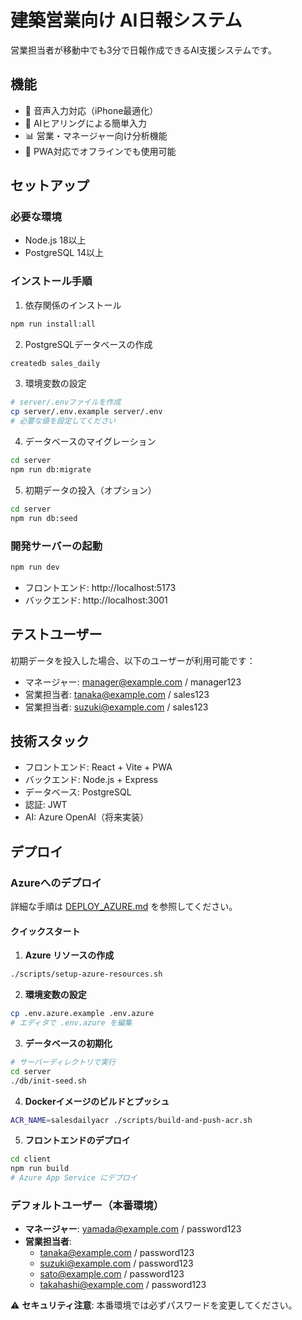 # 建築営業向け AI日報システム

営業担当者が移動中でも3分で日報作成できるAI支援システムです。

## 機能

- 🎤 音声入力対応（iPhone最適化）
- 🤖 AIヒアリングによる簡単入力
- 📊 営業・マネージャー向け分析機能
- 📱 PWA対応でオフラインでも使用可能

## セットアップ

### 必要な環境

- Node.js 18以上
- PostgreSQL 14以上

### インストール手順

1. 依存関係のインストール
```bash
npm run install:all
```

2. PostgreSQLデータベースの作成
```bash
createdb sales_daily
```

3. 環境変数の設定
```bash
# server/.envファイルを作成
cp server/.env.example server/.env
# 必要な値を設定してください
```

4. データベースのマイグレーション
```bash
cd server
npm run db:migrate
```

5. 初期データの投入（オプション）
```bash
cd server
npm run db:seed
```

### 開発サーバーの起動

```bash
npm run dev
```

- フロントエンド: http://localhost:5173
- バックエンド: http://localhost:3001

## テストユーザー

初期データを投入した場合、以下のユーザーが利用可能です：

- マネージャー: manager@example.com / manager123
- 営業担当者: tanaka@example.com / sales123
- 営業担当者: suzuki@example.com / sales123

## 技術スタック

- フロントエンド: React + Vite + PWA
- バックエンド: Node.js + Express
- データベース: PostgreSQL
- 認証: JWT
- AI: Azure OpenAI（将来実装）

## デプロイ

### Azureへのデプロイ

詳細な手順は [DEPLOY_AZURE.md](DEPLOY_AZURE.md) を参照してください。

#### クイックスタート

1. **Azure リソースの作成**
```bash
./scripts/setup-azure-resources.sh
```

2. **環境変数の設定**
```bash
cp .env.azure.example .env.azure
# エディタで .env.azure を編集
```

3. **データベースの初期化**
```bash
# サーバーディレクトリで実行
cd server
./db/init-seed.sh
```

4. **Dockerイメージのビルドとプッシュ**
```bash
ACR_NAME=salesdailyacr ./scripts/build-and-push-acr.sh
```

5. **フロントエンドのデプロイ**
```bash
cd client
npm run build
# Azure App Service にデプロイ
```

### デフォルトユーザー（本番環境）
- **マネージャー**: yamada@example.com / password123
- **営業担当者**: 
  - tanaka@example.com / password123
  - suzuki@example.com / password123
  - sato@example.com / password123
  - takahashi@example.com / password123

⚠️ **セキュリティ注意**: 本番環境では必ずパスワードを変更してください。